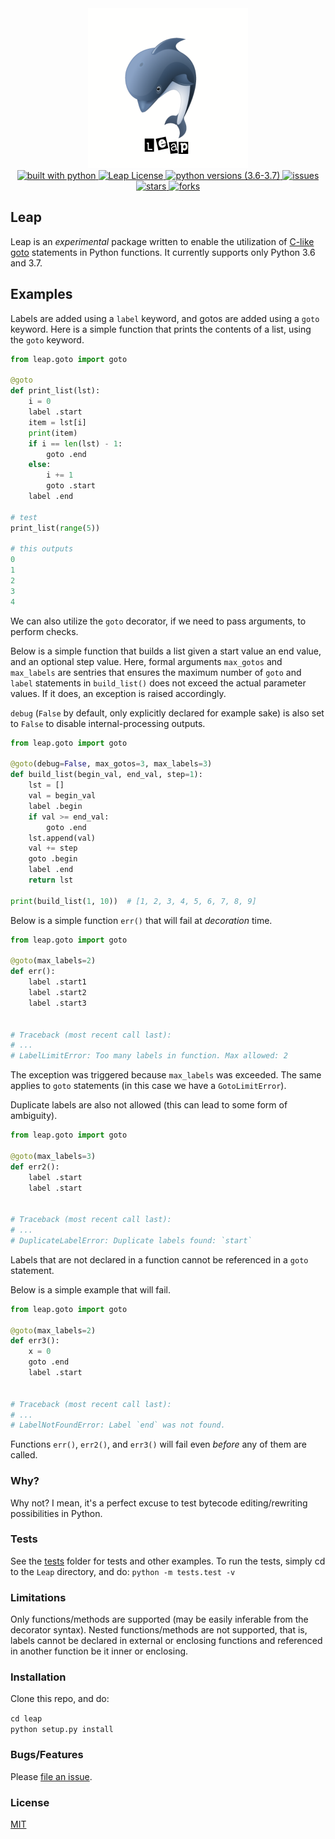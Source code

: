 <div align="center">
    <img alt="leap image" src="assets/leap_256x256.png"/>
    <div>
        <a href="https://www.python.org/">
                <img alt="built with python" src="https://img.shields.io/badge/built%20with-python-blue.svg?style=plastic" >
        </a>
        <a href="https://github.com/ziord/leap/blob/master/LICENSE.txt">
            <img alt="Leap License" src="https://img.shields.io/github/license/ziord/leap?style=plastic" >
        </a>
        <a href="https://www.python.org/downloads/">
                <img alt="python versions (3.6-3.7)" src="https://img.shields.io/badge/python-3.6|3.7-blue.svg?style=plastic">
        </a>
        <a href="https://github.com/ziord/leap/issues" >
            <img alt="issues" src="https://img.shields.io/github/issues/ziord/leap?style=plastic">
        </a>
        <a href="https://github.com/ziord/leap/stargazers">
            <img alt="stars" src="https://img.shields.io/github/stars/ziord/leap?style=plastic">
        </a>
        <a href="https://github.com/ziord/leap/network/members">
            <img alt="forks" src="https://img.shields.io/github/forks/ziord/leap?style=plastic">
        </a>
    </div>
</div>

## Leap

Leap is an _experimental_ package written to enable the utilization of [C-like goto](https://en.cppreference.com/w/cpp/language/goto) statements in Python functions. It currently supports only Python 3.6 and 3.7. 

## Examples
Labels are added using a `label` keyword, and gotos are added using a `goto` keyword.
Here is a simple function that prints the contents of a list, using the `goto` keyword.

```python
from leap.goto import goto

@goto
def print_list(lst):
    i = 0
    label .start
    item = lst[i]
    print(item)
    if i == len(lst) - 1:
        goto .end
    else:
        i += 1
        goto .start
    label .end

# test
print_list(range(5))

# this outputs
0
1
2
3
4
```

We can also utilize the `goto` decorator, if we need to pass arguments, to perform checks.

Below is a simple function that builds a list given a start value an end value, and an optional step value.
Here, formal arguments `max_gotos` and `max_labels` are sentries that ensures the maximum number of `goto`
 and `label` statements in `build_list()` does not exceed the actual parameter values. If it does, an exception is raised accordingly.

`debug` (`False` by default, only explicitly declared for example sake) is also set to `False` to disable internal-processing outputs.

```python
from leap.goto import goto

@goto(debug=False, max_gotos=3, max_labels=3)
def build_list(begin_val, end_val, step=1):
    lst = []
    val = begin_val
    label .begin
    if val >= end_val:
        goto .end
    lst.append(val)
    val += step
    goto .begin
    label .end
    return lst

print(build_list(1, 10))  # [1, 2, 3, 4, 5, 6, 7, 8, 9]
```

Below is a simple function `err()` that will fail at _decoration_ time.

```python
from leap.goto import goto

@goto(max_labels=2)
def err():
    label .start1
    label .start2
    label .start3


# Traceback (most recent call last):
# ...
# LabelLimitError: Too many labels in function. Max allowed: 2
```
The exception was triggered because `max_labels` was exceeded. The same applies to `goto` statements (in this case we have a `GotoLimitError`).

Duplicate labels are also not allowed (this can lead to some form of ambiguity).

```python
from leap.goto import goto

@goto(max_labels=3)
def err2():
    label .start
    label .start


# Traceback (most recent call last):
# ...
# DuplicateLabelError: Duplicate labels found: `start`
```

Labels that are not declared in a function cannot be referenced in a `goto` statement.

Below is a simple example that will fail.

```python
from leap.goto import goto

@goto(max_labels=2)
def err3():
    x = 0
    goto .end
    label .start


# Traceback (most recent call last):
# ...
# LabelNotFoundError: Label `end` was not found.
```
Functions `err()`, `err2()`, and `err3()` will fail even _before_ any of them are called.


### Why?
Why not? I mean, it's a perfect excuse to test bytecode editing/rewriting possibilities in Python. 


### Tests
See the [tests](https://github.com/ziord/leap/blob/master/tests) folder for tests and other examples.
To run the tests, simply cd to the `Leap` directory, and do:
`python -m tests.test -v`


### Limitations
Only functions/methods are supported (may be easily inferable from the decorator syntax).
Nested functions/methods are not supported, that is, labels cannot be declared in external or enclosing functions and referenced in another function be it inner or enclosing.


### Installation
Clone this repo, and do:

`cd leap` <br/> `python setup.py install`


### Bugs/Features
Please [file an issue](https://github.com/ziord/leap/issues).


### License
[MIT](https://github.com/ziord/leap/blob/master/LICENSE)